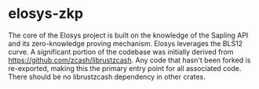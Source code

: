 # elosys-zkp

The core of the Elosys project is built on the knowledge of the Sapling API and its zero-knowledge proving mechanism. Elosys leverages the BLS12 curve. A significant portion of the codebase was initially derived from https://github.com/zcash/librustzcash. Any code that hasn't been forked is re-exported, making this the primary entry point for all associated code. There should be no librustzcash dependency in other crates.
